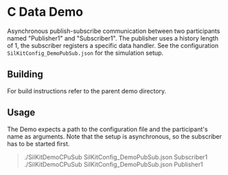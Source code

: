 # C Data Demo

Asynchronous publish-subscribe communication between two participants named
"Publisher1" and "Subscriber1". The publisher uses a history length of 1, the subscriber
registers a specific data handler. See the configuration `SilKitConfig_DemoPubSub.json` for 
the simulation setup.

## Building
For build instructions refer to the parent demo directory.

## Usage
The Demo expects a path to the configuration file and the participant's name as arguments.
Note that the setup is asynchronous, so the subscriber has to be started first.

> ./SilKitDemoCPuSub SilKitConfig_DemoPubSub.json Subscriber1
> ./SilKitDemoCPuSub SilKitConfig_DemoPubSub.json Publisher1
